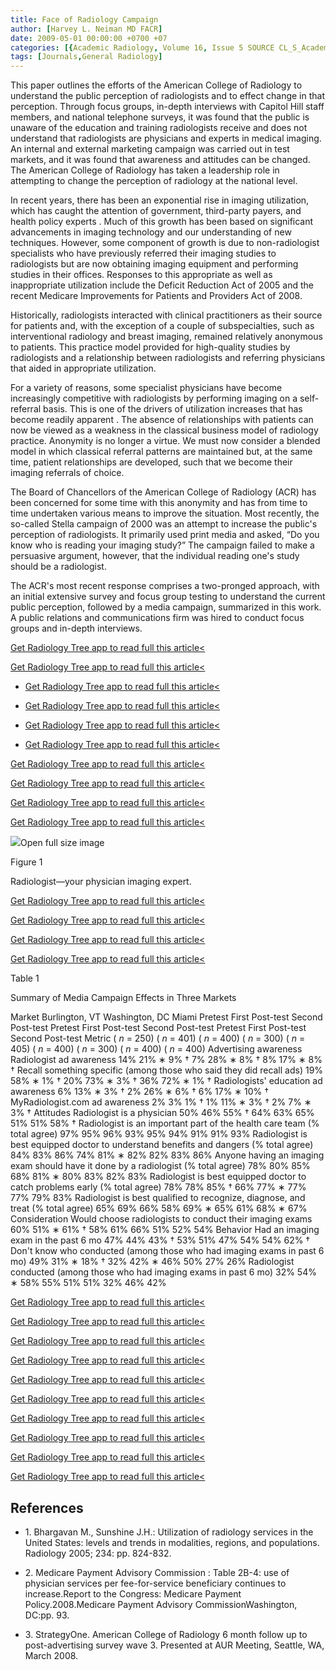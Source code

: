 ```yaml
---
title: Face of Radiology Campaign
author: [Harvey L. Neiman MD FACR]
date: 2009-05-01 00:00:00 +0700 +07
categories: [{Academic Radiology, Volume 16, Issue 5 SOURCE CL_S_AcademicRadiologyVolume16Issue5 1}]
tags: [Journals,General Radiology]
---
```

This paper outlines the efforts of the American College of Radiology to understand the public perception of radiologists and to effect change in that perception. Through focus groups, in-depth interviews with Capitol Hill staff members, and national telephone surveys, it was found that the public is unaware of the education and training radiologists receive and does not understand that radiologists are physicians and experts in medical imaging. An internal and external marketing campaign was carried out in test markets, and it was found that awareness and attitudes can be changed. The American College of Radiology has taken a leadership role in attempting to change the perception of radiology at the national level.

In recent years, there has been an exponential rise in imaging utilization, which has caught the attention of government, third-party payers, and health policy experts . Much of this growth has been based on significant advancements in imaging technology and our understanding of new techniques. However, some component of growth is due to non-radiologist specialists who have previously referred their imaging studies to radiologists but are now obtaining imaging equipment and performing studies in their offices. Responses to this appropriate as well as inappropriate utilization include the Deficit Reduction Act of 2005 and the recent Medicare Improvements for Patients and Providers Act of 2008.

Historically, radiologists interacted with clinical practitioners as their source for patients and, with the exception of a couple of subspecialties, such as interventional radiology and breast imaging, remained relatively anonymous to patients. This practice model provided for high-quality studies by radiologists and a relationship between radiologists and referring physicians that aided in appropriate utilization.

For a variety of reasons, some specialist physicians have become increasingly competitive with radiologists by performing imaging on a self-referral basis. This is one of the drivers of utilization increases that has become readily apparent . The absence of relationships with patients can now be viewed as a weakness in the classical business model of radiology practice. Anonymity is no longer a virtue. We must now consider a blended model in which classical referral patterns are maintained but, at the same time, patient relationships are developed, such that we become their imaging referrals of choice.

The Board of Chancellors of the American College of Radiology (ACR) has been concerned for some time with this anonymity and has from time to time undertaken various means to improve the situation. Most recently, the so-called Stella campaign of 2000 was an attempt to increase the public's perception of radiologists. It primarily used print media and asked, “Do you know who is reading your imaging study?” The campaign failed to make a persuasive argument, however, that the individual reading one's study should be a radiologist.

The ACR's most recent response comprises a two-pronged approach, with an initial extensive survey and focus group testing to understand the current public perception, followed by a media campaign, summarized in this work. A public relations and communications firm was hired to conduct focus groups and in-depth interviews.

[Get Radiology Tree app to read full this article<](https://clinicalpub.com/app)

[Get Radiology Tree app to read full this article<](https://clinicalpub.com/app)

- [Get Radiology Tree app to read full this article<](https://clinicalpub.com/app)

- [Get Radiology Tree app to read full this article<](https://clinicalpub.com/app)

- [Get Radiology Tree app to read full this article<](https://clinicalpub.com/app)

- [Get Radiology Tree app to read full this article<](https://clinicalpub.com/app)


[Get Radiology Tree app to read full this article<](https://clinicalpub.com/app)

[Get Radiology Tree app to read full this article<](https://clinicalpub.com/app)

[Get Radiology Tree app to read full this article<](https://clinicalpub.com/app)

[Get Radiology Tree app to read full this article<](https://clinicalpub.com/app)

![](https://d1niluoi1dd30v.cloudfront.net/10766332/S1076633209X00048/S1076633209000828/gr1.jpg?Signature=gmAMtBv8hxlUSgl4l70k0FSuHcrnWBfKiwXgjBmPAeb6XMCcc2VXAXKQx5%7EqJOaM7Wlh2G7ROJyZFhGyzYdPDdSULYLNSdiwJJCX9aHkFtP5va8832JG0P1jlapW10xo6n72tO17EF1aCNczAcBNRBVfG5KgJveSdNaM-pMs7H4_&Expires=1669551159&Key-Pair-Id=APKAICLNFGBCWWYGVIZQ)Open full size image

Figure 1


Radiologist—your physician imaging expert.


[Get Radiology Tree app to read full this article<](https://clinicalpub.com/app)

[Get Radiology Tree app to read full this article<](https://clinicalpub.com/app)

[Get Radiology Tree app to read full this article<](https://clinicalpub.com/app)

[Get Radiology Tree app to read full this article<](https://clinicalpub.com/app)

Table 1


Summary of Media Campaign Effects in Three Markets


Market Burlington, VT Washington, DC Miami Pretest First Post-test Second Post-test Pretest First Post-test Second Post-test Pretest First Post-test Second Post-test Metric ( _n_ = 250) ( _n_ = 401) ( _n_ = 400) ( _n_ = 300) ( _n_ = 405) ( _n_ = 400) ( _n_ = 300) ( _n_ = 400) ( _n_ = 400) Advertising awareness Radiologist ad awareness 14% 21%  ∗  9%  †  7% 28%  ∗  8%  †  8% 17%  ∗  8%  †  Recall something specific (among those who said they did recall ads) 19% 58%  ∗  1%  †  20% 73%  ∗  3%  †  36% 72%  ∗  1%  †  Radiologists' education ad awareness 6% 13%  ∗  3%  †  2% 26%  ∗  6%  †  6% 17%  ∗  10%  †  MyRadiologist.com  ad awareness 2% 3% 1%  †  1% 11%  ∗  3%  †  2% 7%  ∗  3%  †  Attitudes Radiologist is a physician 50% 46% 55%  †  64% 63% 65% 51% 51% 58%  †  Radiologist is an important part of the health care team (% total agree) 97% 95% 96% 93% 95% 94% 91% 91% 93% Radiologist is best equipped doctor to understand benefits and dangers (% total agree) 84% 83% 86% 74% 81%  ∗  82% 82% 83% 86% Anyone having an imaging exam should have it done by a radiologist (% total agree) 78% 80% 85% 68% 81%  ∗  80% 83% 82% 83% Radiologist is best equipped doctor to catch problems early (% total agree) 78% 78% 85%  †  66% 77%  ∗  77% 77% 79% 83% Radiologist is best qualified to recognize, diagnose, and treat (% total agree) 65% 69% 66% 58% 69%  ∗  65% 61% 68%  ∗  67% Consideration Would choose radiologists to conduct their imaging exams 60% 51%  ∗  61%  †  58% 61% 66% 51% 52% 54% Behavior Had an imaging exam in the past 6 mo 47% 44% 43%  †  53% 51% 47% 54% 54% 62%  †  Don't know who conducted (among those who had imaging exams in past 6 mo) 49% 31%  ∗  18%  †  32% 42%  ∗  46% 50% 27% 26% Radiologist conducted (among those who had imaging exams in past 6 mo) 32% 54%  ∗  58% 55% 51% 51% 32% 46% 42%

[Get Radiology Tree app to read full this article<](https://clinicalpub.com/app)

[Get Radiology Tree app to read full this article<](https://clinicalpub.com/app)

[Get Radiology Tree app to read full this article<](https://clinicalpub.com/app)

[Get Radiology Tree app to read full this article<](https://clinicalpub.com/app)

[Get Radiology Tree app to read full this article<](https://clinicalpub.com/app)

[Get Radiology Tree app to read full this article<](https://clinicalpub.com/app)

[Get Radiology Tree app to read full this article<](https://clinicalpub.com/app)

[Get Radiology Tree app to read full this article<](https://clinicalpub.com/app)

[Get Radiology Tree app to read full this article<](https://clinicalpub.com/app)

[Get Radiology Tree app to read full this article<](https://clinicalpub.com/app)

## References

- 1\. Bhargavan M., Sunshine J.H.: Utilization of radiology services in the United States: levels and trends in modalities, regions, and populations. Radiology 2005; 234: pp. 824-832.


- 2\. Medicare Payment Advisory Commission : Table 2B-4: use of physician services per fee-for-service beneficiary continues to increase.Report to the Congress: Medicare Payment Policy.2008.Medicare Payment Advisory CommissionWashington, DC:pp. 93.


- 3\.  StrategyOne. American College of Radiology 6 month follow up to post-advertising survey wave 3. Presented at AUR Meeting, Seattle, WA, March 2008.